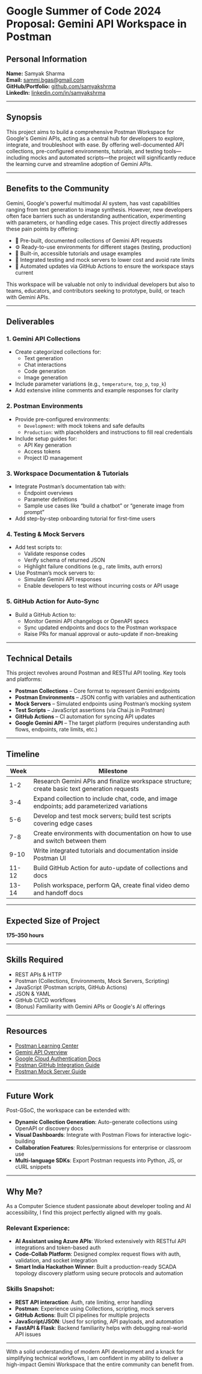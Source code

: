 # Google Summer of Code 2024 Proposal: Gemini API Workspace in Postman

## Personal Information  
**Name:** Samyak Sharma  
**Email:** sammi.bgas@gmail.com  
**GitHub/Portfolio:** [github.com/samyakshrma](https://github.com/samyakshrma)  
**LinkedIn:** [linkedin.com/in/samyakshrma](https://linkedin.com/in/samyakshrma)

---

## Synopsis  
This project aims to build a comprehensive Postman Workspace for Google's Gemini APIs, acting as a central hub for developers to explore, integrate, and troubleshoot with ease. By offering well-documented API collections, pre-configured environments, tutorials, and testing tools—including mocks and automated scripts—the project will significantly reduce the learning curve and streamline adoption of Gemini APIs.

---

## Benefits to the Community  
Gemini, Google's powerful multimodal AI system, has vast capabilities ranging from text generation to image synthesis. However, new developers often face barriers such as understanding authentication, experimenting with parameters, or handling edge cases. This project directly addresses these pain points by offering:

- 🚀 Pre-built, documented collections of Gemini API requests  
- ⚙️ Ready-to-use environments for different stages (testing, production)  
- 📖 Built-in, accessible tutorials and usage examples  
- 🧪 Integrated testing and mock servers to lower cost and avoid rate limits  
- 🤖 Automated updates via GitHub Actions to ensure the workspace stays current  

This workspace will be valuable not only to individual developers but also to teams, educators, and contributors seeking to prototype, build, or teach with Gemini APIs.

---

## Deliverables

### 1. Gemini API Collections
- Create categorized collections for:
  - Text generation
  - Chat interactions
  - Code generation
  - Image generation
- Include parameter variations (e.g., `temperature`, `top_p`, `top_k`)
- Add extensive inline comments and example responses for clarity

### 2. Postman Environments
- Provide pre-configured environments:
  - `Development`: with mock tokens and safe defaults
  - `Production`: with placeholders and instructions to fill real credentials
- Include setup guides for:
  - API Key generation
  - Access tokens
  - Project ID management

### 3. Workspace Documentation & Tutorials
- Integrate Postman’s documentation tab with:
  - Endpoint overviews
  - Parameter definitions
  - Sample use cases like “build a chatbot” or “generate image from prompt”
- Add step-by-step onboarding tutorial for first-time users

### 4. Testing & Mock Servers
- Add test scripts to:
  - Validate response codes
  - Verify schema of returned JSON
  - Highlight failure conditions (e.g., rate limits, auth errors)
- Use Postman’s mock servers to:
  - Simulate Gemini API responses
  - Enable developers to test without incurring costs or API usage

### 5. GitHub Action for Auto-Sync
- Build a GitHub Action to:
  - Monitor Gemini API changelogs or OpenAPI specs
  - Sync updated endpoints and docs to the Postman workspace
  - Raise PRs for manual approval or auto-update if non-breaking

---

## Technical Details  
This project revolves around Postman and RESTful API tooling. Key tools and platforms:

- **Postman Collections** – Core format to represent Gemini endpoints  
- **Postman Environments** – JSON config with variables and authentication  
- **Mock Servers** – Simulated endpoints using Postman’s mocking system  
- **Test Scripts** – JavaScript assertions (via Chai.js in Postman)  
- **GitHub Actions** – CI automation for syncing API updates  
- **Google Gemini API** – The target platform (requires understanding auth flows, endpoints, rate limits, etc.)

---

## Timeline

| Week   | Milestone                                                                 |
|--------|---------------------------------------------------------------------------|
| 1-2    | Research Gemini APIs and finalize workspace structure; create basic text generation requests |
| 3-4    | Expand collection to include chat, code, and image endpoints; add parameterized variations |
| 5-6    | Develop and test mock servers; build test scripts covering edge cases     |
| 7-8    | Create environments with documentation on how to use and switch between them |
| 9-10   | Write integrated tutorials and documentation inside Postman UI            |
| 11-12  | Build GitHub Action for auto-update of collections and docs               |
| 13-14  | Polish workspace, perform QA, create final video demo and handoff docs    |

---

## Expected Size of Project  
**175–350 hours**

---

## Skills Required  
- REST APIs & HTTP  
- Postman (Collections, Environments, Mock Servers, Scripting)  
- JavaScript (Postman scripts, GitHub Actions)  
- JSON & YAML  
- GitHub CI/CD workflows  
- (Bonus) Familiarity with Gemini APIs or Google's AI offerings

---

## Resources  
- [Postman Learning Center](https://learning.postman.com/)  
- [Gemini API Overview](https://ai.google.dev/gemini)  
- [Google Cloud Authentication Docs](https://cloud.google.com/docs/authentication)  
- [Postman GitHub Integration Guide](https://learning.postman.com/docs/integrations/available-integrations/gh/)  
- [Postman Mock Server Guide](https://learning.postman.com/docs/designing-and-developing-your-api/mocking-data/setting-up-mock/)  

---

## Future Work  
Post-GSoC, the workspace can be extended with:

- **Dynamic Collection Generation**: Auto-generate collections using OpenAPI or discovery docs  
- **Visual Dashboards**: Integrate with Postman Flows for interactive logic-building  
- **Collaboration Features**: Roles/permissions for enterprise or classroom use  
- **Multi-language SDKs**: Export Postman requests into Python, JS, or cURL snippets  

---

## Why Me?

As a Computer Science student passionate about developer tooling and AI accessibility, I find this project perfectly aligned with my goals.

### Relevant Experience:
- **AI Assistant using Azure APIs**: Worked extensively with RESTful API integrations and token-based auth  
- **Code-Collab Platform**: Designed complex request flows with auth, validation, and socket integration  
- **Smart India Hackathon Winner**: Built a production-ready SCADA topology discovery platform using secure protocols and automation  

### Skills Snapshot:
- **REST API interaction**: Auth, rate limiting, error handling  
- **Postman**: Experience using Collections, scripting, mock servers  
- **GitHub Actions**: Built CI pipelines for multiple projects  
- **JavaScript/JSON**: Used for scripting, API payloads, and automation  
- **FastAPI & Flask**: Backend familiarity helps with debugging real-world API issues  

---

With a solid understanding of modern API development and a knack for simplifying technical workflows, I am confident in my ability to deliver a high-impact Gemini Workspace that the entire community can benefit from.
